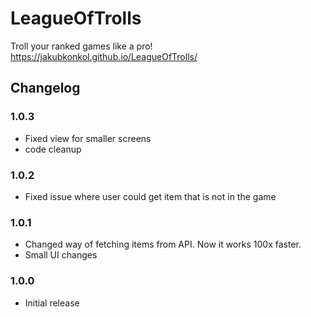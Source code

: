 # LeagueOfTrolls
Troll your ranked games like a pro!
https://jakubkonkol.github.io/LeagueOfTrolls/
## Changelog
### 1.0.3
 - Fixed view for smaller screens
 - code cleanup
### 1.0.2
  - Fixed issue where user could get item that is not in the game
### 1.0.1
 - Changed way of fetching items from API. Now it works 100x faster.
 - Small UI changes
### 1.0.0
- Initial release
